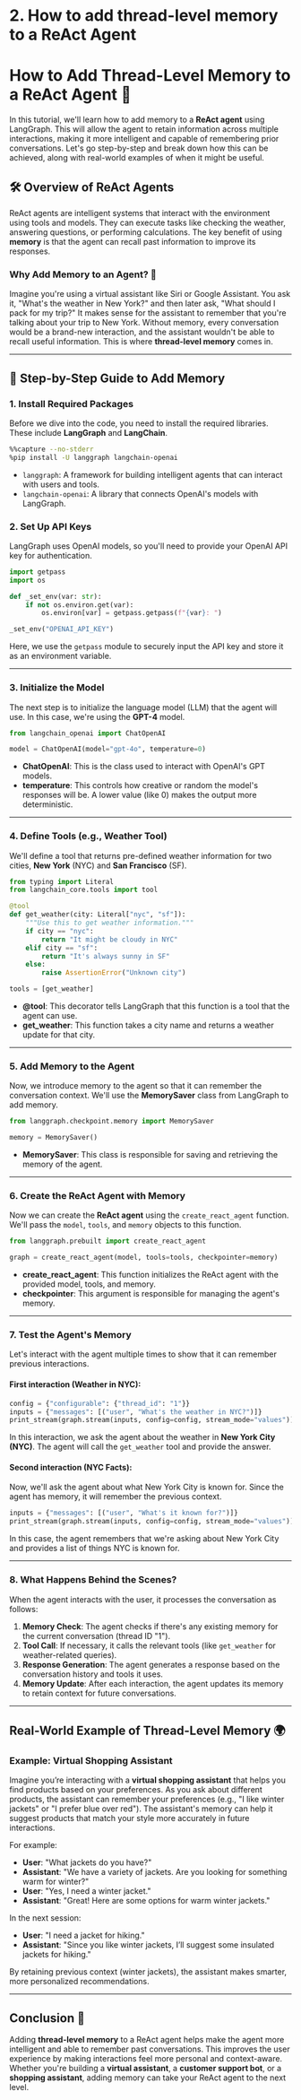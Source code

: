 # 2. How to add thread-level memory to a ReAct Agent

# How to Add Thread-Level Memory to a ReAct Agent 🧠

In this tutorial, we'll learn how to add memory to a **ReAct agent** using LangGraph. This will allow the agent to retain information across multiple interactions, making it more intelligent and capable of remembering prior conversations. Let's go step-by-step and break down how this can be achieved, along with real-world examples of when it might be useful.

## 🛠️ Overview of ReAct Agents

ReAct agents are intelligent systems that interact with the environment using tools and models. They can execute tasks like checking the weather, answering questions, or performing calculations. The key benefit of using **memory** is that the agent can recall past information to improve its responses.

### Why Add Memory to an Agent? 🤔

Imagine you're using a virtual assistant like Siri or Google Assistant. You ask it, "What's the weather in New York?" and then later ask, "What should I pack for my trip?" It makes sense for the assistant to remember that you're talking about your trip to New York. Without memory, every conversation would be a brand-new interaction, and the assistant wouldn't be able to recall useful information. This is where **thread-level memory** comes in.

---

## 🚀 Step-by-Step Guide to Add Memory

### 1. **Install Required Packages**

Before we dive into the code, you need to install the required libraries. These include **LangGraph** and **LangChain**.

```bash
%%capture --no-stderr
%pip install -U langgraph langchain-openai
```

- `langgraph`: A framework for building intelligent agents that can interact with users and tools.
- `langchain-openai`: A library that connects OpenAI's models with LangGraph.

### 2. **Set Up API Keys**

LangGraph uses OpenAI models, so you'll need to provide your OpenAI API key for authentication.

```python
import getpass
import os

def _set_env(var: str):
    if not os.environ.get(var):
        os.environ[var] = getpass.getpass(f"{var}: ")

_set_env("OPENAI_API_KEY")
```

Here, we use the `getpass` module to securely input the API key and store it as an environment variable.

---

### 3. **Initialize the Model**

The next step is to initialize the language model (LLM) that the agent will use. In this case, we're using the **GPT-4** model.

```python
from langchain_openai import ChatOpenAI

model = ChatOpenAI(model="gpt-4o", temperature=0)
```

- **ChatOpenAI**: This is the class used to interact with OpenAI's GPT models.
- **temperature**: This controls how creative or random the model's responses will be. A lower value (like 0) makes the output more deterministic.

---

### 4. **Define Tools (e.g., Weather Tool)**

We'll define a tool that returns pre-defined weather information for two cities, **New York** (NYC) and **San Francisco** (SF).

```python
from typing import Literal
from langchain_core.tools import tool

@tool
def get_weather(city: Literal["nyc", "sf"]):
    """Use this to get weather information."""
    if city == "nyc":
        return "It might be cloudy in NYC"
    elif city == "sf":
        return "It's always sunny in SF"
    else:
        raise AssertionError("Unknown city")

tools = [get_weather]
```

- **@tool**: This decorator tells LangGraph that this function is a tool that the agent can use.
- **get_weather**: This function takes a city name and returns a weather update for that city.

---

### 5. **Add Memory to the Agent**

Now, we introduce memory to the agent so that it can remember the conversation context. We'll use the **MemorySaver** class from LangGraph to add memory.

```python
from langgraph.checkpoint.memory import MemorySaver

memory = MemorySaver()
```

- **MemorySaver**: This class is responsible for saving and retrieving the memory of the agent.

---

### 6. **Create the ReAct Agent with Memory**

Now we can create the **ReAct agent** using the `create_react_agent` function. We'll pass the `model`, `tools`, and `memory` objects to this function.

```python
from langgraph.prebuilt import create_react_agent

graph = create_react_agent(model, tools=tools, checkpointer=memory)
```

- **create_react_agent**: This function initializes the ReAct agent with the provided model, tools, and memory.
- **checkpointer**: This argument is responsible for managing the agent's memory.

---

### 7. **Test the Agent's Memory**

Let's interact with the agent multiple times to show that it can remember previous interactions.

#### First interaction (Weather in NYC):

```python
config = {"configurable": {"thread_id": "1"}}
inputs = {"messages": [("user", "What's the weather in NYC?")]}
print_stream(graph.stream(inputs, config=config, stream_mode="values"))
```

In this interaction, we ask the agent about the weather in **New York City (NYC)**. The agent will call the `get_weather` tool and provide the answer.

#### Second interaction (NYC Facts):

Now, we'll ask the agent about what New York City is known for. Since the agent has memory, it will remember the previous context.

```python
inputs = {"messages": [("user", "What's it known for?")]}
print_stream(graph.stream(inputs, config=config, stream_mode="values"))
```

In this case, the agent remembers that we're asking about New York City and provides a list of things NYC is known for.

---

### 8. **What Happens Behind the Scenes?**

When the agent interacts with the user, it processes the conversation as follows:

1. **Memory Check**: The agent checks if there's any existing memory for the current conversation (thread ID "1").
2. **Tool Call**: If necessary, it calls the relevant tools (like `get_weather` for weather-related queries).
3. **Response Generation**: The agent generates a response based on the conversation history and tools it uses.
4. **Memory Update**: After each interaction, the agent updates its memory to retain context for future conversations.

---

## Real-World Example of Thread-Level Memory 🌍

### Example: Virtual Shopping Assistant

Imagine you’re interacting with a **virtual shopping assistant** that helps you find products based on your preferences. As you ask about different products, the assistant can remember your preferences (e.g., "I like winter jackets" or "I prefer blue over red"). The assistant's memory can help it suggest products that match your style more accurately in future interactions.

For example:
- **User**: "What jackets do you have?"
- **Assistant**: "We have a variety of jackets. Are you looking for something warm for winter?"
- **User**: "Yes, I need a winter jacket."
- **Assistant**: "Great! Here are some options for warm winter jackets."

In the next session:
- **User**: "I need a jacket for hiking."
- **Assistant**: "Since you like winter jackets, I’ll suggest some insulated jackets for hiking."

By retaining previous context (winter jackets), the assistant makes smarter, more personalized recommendations.

---

## Conclusion 🎉

Adding **thread-level memory** to a ReAct agent helps make the agent more intelligent and able to remember past conversations. This improves the user experience by making interactions feel more personal and context-aware. Whether you're building a **virtual assistant**, a **customer support bot**, or a **shopping assistant**, adding memory can take your ReAct agent to the next level.